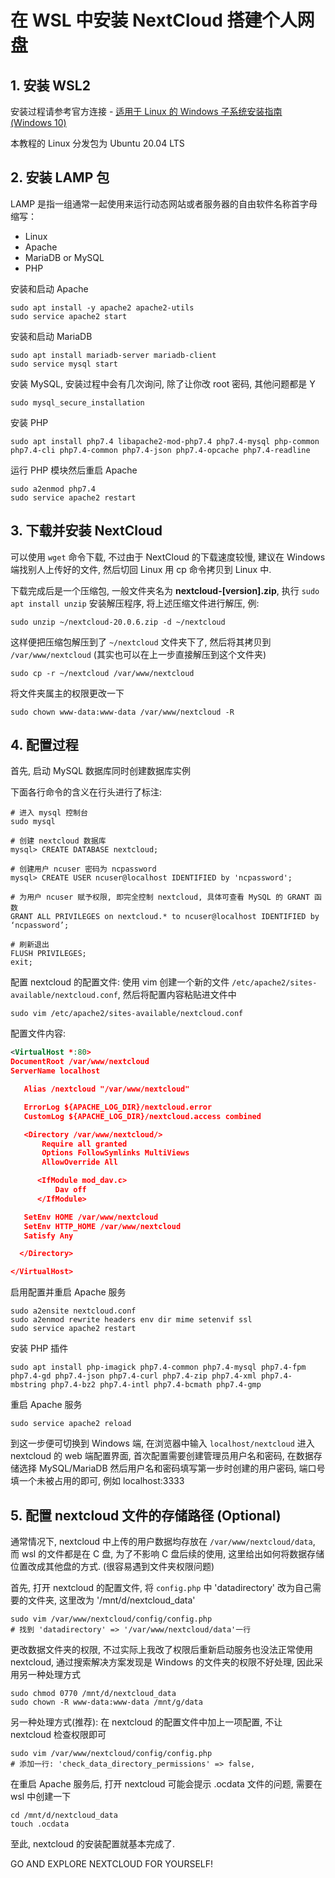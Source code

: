 # 在 WSL 中安装 NextCloud 搭建个人网盘

## 1. 安装 WSL2

安装过程请参考官方连接 - [适用于 Linux 的 Windows 子系统安装指南 (Windows 10)](https://docs.microsoft.com/zh-cn/windows/wsl/install-win10#manual-installation-steps)

本教程的 Linux 分发包为 Ubuntu 20.04 LTS

## 2. 安装 LAMP 包

LAMP 是指一组通常一起使用来运行动态网站或者服务器的自由软件名称首字母缩写：

- Linux
- Apache
- MariaDB or MySQL
- PHP

安装和启动 Apache

```Linux
sudo apt install -y apache2 apache2-utils
sudo service apache2 start
```

安装和启动 MariaDB

```Linux
sudo apt install mariadb-server mariadb-client
sudo service mysql start
```

安装 MySQL, 安装过程中会有几次询问, 除了让你改 root 密码, 其他问题都是 Y

```Linux
sudo mysql_secure_installation
```

安装 PHP

```Linux
sudo apt install php7.4 libapache2-mod-php7.4 php7.4-mysql php-common php7.4-cli php7.4-common php7.4-json php7.4-opcache php7.4-readline
```

运行 PHP 模块然后重启 Apache

```Linux
sudo a2enmod php7.4
sudo service apache2 restart
```

## 3. 下载并安装 NextCloud

可以使用 `wget` 命令下载, 不过由于 NextCloud 的下载速度较慢, 建议在 Windows 端找别人上传好的文件, 然后切回 Linux 用 cp 命令拷贝到 Linux 中.

下载完成后是一个压缩包, 一般文件夹名为 **nextcloud-[version].zip**, 执行 `sudo apt install unzip` 安装解压程序, 将上述压缩文件进行解压, 例:

```Linux
sudo unzip ~/nextcloud-20.0.6.zip -d ~/nextcloud
```

这样便把压缩包解压到了 `~/nextcloud` 文件夹下了, 然后将其拷贝到 `/var/www/nextcloud` (其实也可以在上一步直接解压到这个文件夹)

```Linux
sudo cp -r ~/nextcloud /var/www/nextcloud
```

将文件夹属主的权限更改一下

```Linux
sudo chown www-data:www-data /var/www/nextcloud -R
```

## 4. 配置过程

首先, 启动 MySQL 数据库同时创建数据库实例

下面各行命令的含义在行头进行了标注:

```Linux
# 进入 mysql 控制台
sudo mysql

# 创建 nextcloud 数据库
mysql> CREATE DATABASE nextcloud;

# 创建用户 ncuser 密码为 ncpassword
mysql> CREATE USER ncuser@localhost IDENTIFIED by 'ncpassword';

# 为用户 ncuser 赋予权限, 即完全控制 nextcloud, 具体可查看 MySQL 的 GRANT 函数
GRANT ALL PRIVILEGES on nextcloud.* to ncuser@localhost IDENTIFIED by ‘ncpassword’;

# 刷新退出
FLUSH PRIVILEGES;
exit;
```

配置 nextcloud 的配置文件: 使用 vim 创建一个新的文件 `/etc/apache2/sites-available/nextcloud.conf`, 然后将配置内容粘贴进文件中

```Linux
sudo vim /etc/apache2/sites-available/nextcloud.conf
```

配置文件内容:

```xml
<VirtualHost *:80>
DocumentRoot /var/www/nextcloud
ServerName localhost

   Alias /nextcloud "/var/www/nextcloud"

   ErrorLog ${APACHE_LOG_DIR}/nextcloud.error
   CustomLog ${APACHE_LOG_DIR}/nextcloud.access combined

   <Directory /var/www/nextcloud/>
       Require all granted
       Options FollowSymlinks MultiViews
       AllowOverride All

      <IfModule mod_dav.c>
          Dav off
      </IfModule>

   SetEnv HOME /var/www/nextcloud
   SetEnv HTTP_HOME /var/www/nextcloud
   Satisfy Any

  </Directory>

</VirtualHost>
```

启用配置并重启 Apache 服务

```Linux
sudo a2ensite nextcloud.conf
sudo a2enmod rewrite headers env dir mime setenvif ssl
sudo service apache2 restart
```

安装 PHP 插件

```Linux
sudo apt install php-imagick php7.4-common php7.4-mysql php7.4-fpm php7.4-gd php7.4-json php7.4-curl php7.4-zip php7.4-xml php7.4-mbstring php7.4-bz2 php7.4-intl php7.4-bcmath php7.4-gmp
```

重启 Apache 服务

```Linux
sudo service apache2 reload
```

到这一步便可切换到 Windows 端, 在浏览器中输入 `localhost/nextcloud` 进入 nextcloud 的 web 端配置界面, 首次配置需要创建管理员用户名和密码, 在数据存储选择 MySQL/MariaDB 然后用户名和密码填写第一步时创建的用户密码, 端口号填一个未被占用的即可, 例如 localhost:3333

## 5. 配置 nextcloud 文件的存储路径 (Optional)

通常情况下, nextcloud 中上传的用户数据均存放在 `/var/www/nextcloud/data`, 而 wsl 的文件都是在 C 盘, 为了不影响 C 盘后续的使用, 这里给出如何将数据存储位置改成其他盘的方式. (很容易遇到文件夹权限问题)

首先, 打开 nextcloud 的配置文件, 将 `config.php` 中 'datadirectory' 改为自己需要的文件夹, 这里改为 '/mnt/d/nextcloud_data'

```Linux
sudo vim /var/www/nextcloud/config/config.php
# 找到 'datadirectory' => '/var/www/nextcloud/data'一行
```

更改数据文件夹的权限, 不过实际上我改了权限后重新启动服务也没法正常使用 nextcloud, 通过搜索解决方案发现是 Windows 的文件夹的权限不好处理, 因此采用另一种处理方式

```Linux
sudo chmod 0770 /mnt/d/nextcloud_data
sudo chown -R www-data:www-data /mnt/g/data
```

另一种处理方式(推荐): 在 nextcloud 的配置文件中加上一项配置, 不让 nextcloud 检查权限即可

```Linux
sudo vim /var/www/nextcloud/config/config.php
# 添加一行: 'check_data_directory_permissions' => false,
```

在重启 Apache 服务后, 打开 nextcloud 可能会提示 .ocdata 文件的问题, 需要在 wsl 中创建一下

```Linux
cd /mnt/d/nextcloud_data
touch .ocdata
```

至此, nextcloud 的安装配置就基本完成了.

GO AND EXPLORE NEXTCLOUD FOR YOURSELF!
